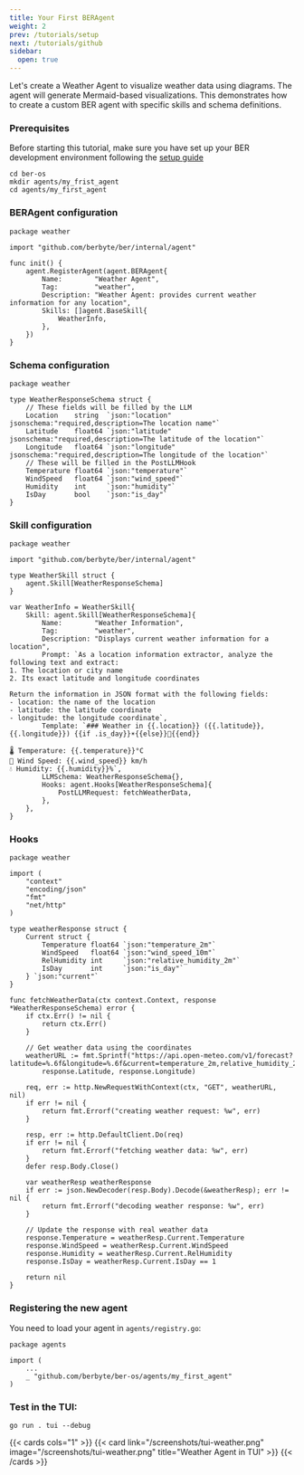 ```yaml
---
title: Your First BERAgent
weight: 2
prev: /tutorials/setup
next: /tutorials/github
sidebar:
  open: true
---
```



Let's create a Weather Agent to visualize weather data using diagrams. The agent will generate Mermaid-based visualizations. This demonstrates how to create a custom BER agent with specific skills and schema definitions.

### Prerequisites

Before starting this tutorial, make sure you have set up your BER development environment following the [setup guide](/tutorials/setup)

```
cd ber-os
mkdir agents/my_frist_agent
cd agents/my_first_agent
```

### BERAgent configuration

```golang{linenos=table,hl_lines=[2,4],linenostart=1,filename=agent.go}
package weather

import "github.com/berbyte/ber/internal/agent"

func init() {
	agent.RegisterAgent(agent.BERAgent{
		Name:        "Weather Agent",
		Tag:         "weather",
		Description: "Weather Agent: provides current weather information for any location",
		Skills: []agent.BaseSkill{
			WeatherInfo,
		},
	})
}
```

### Schema configuration

```golang{linenos=table,hl_lines=[2,4],linenostart=1,filename=types.go}
package weather

type WeatherResponseSchema struct {
	// These fields will be filled by the LLM
	Location    string  `json:"location" jsonschema:"required,description=The location name"`
	Latitude    float64 `json:"latitude" jsonschema:"required,description=The latitude of the location"`
	Longitude   float64 `json:"longitude" jsonschema:"required,description=The longitude of the location"`
	// These will be filled in the PostLLMHook
	Temperature float64 `json:"temperature"`
	WindSpeed   float64 `json:"wind_speed"`
	Humidity    int     `json:"humidity"`
	IsDay       bool    `json:"is_day"`
}
```

### Skill configuration

```golang{linenos=table,hl_lines=[2,4],linenostart=1,filename=skill_trend.go}
package weather

import "github.com/berbyte/ber/internal/agent"

type WeatherSkill struct {
	agent.Skill[WeatherResponseSchema]
}

var WeatherInfo = WeatherSkill{
	Skill: agent.Skill[WeatherResponseSchema]{
		Name:        "Weather Information",
		Tag:         "weather",
		Description: "Displays current weather information for a location",
		Prompt: `As a location information extractor, analyze the following text and extract:
1. The location or city name
2. Its exact latitude and longitude coordinates

Return the information in JSON format with the following fields:
- location: the name of the location
- latitude: the latitude coordinate
- longitude: the longitude coordinate`,
		Template: `### Weather in {{.location}} ({{.latitude}}, {{.longitude}}) {{if .is_day}}☀️{{else}}🌙{{end}}

🌡️ Temperature: {{.temperature}}°C
💨 Wind Speed: {{.wind_speed}} km/h
💧 Humidity: {{.humidity}}%`,
		LLMSchema: WeatherResponseSchema{},
		Hooks: agent.Hooks[WeatherResponseSchema]{
			PostLLMRequest: fetchWeatherData,
		},
	},
}
```

### Hooks
```golang{linenos=table,hl_lines=[2,4],linenostart=1,filename=hooks.go}
package weather

import (
	"context"
	"encoding/json"
	"fmt"
	"net/http"
)

type weatherResponse struct {
	Current struct {
		Temperature float64 `json:"temperature_2m"`
		WindSpeed   float64 `json:"wind_speed_10m"`
		RelHumidity int     `json:"relative_humidity_2m"`
		IsDay       int     `json:"is_day"`
	} `json:"current"`
}

func fetchWeatherData(ctx context.Context, response *WeatherResponseSchema) error {
	if ctx.Err() != nil {
		return ctx.Err()
	}

	// Get weather data using the coordinates
	weatherURL := fmt.Sprintf("https://api.open-meteo.com/v1/forecast?latitude=%.6f&longitude=%.6f&current=temperature_2m,relative_humidity_2m,wind_speed_10m,is_day",
		response.Latitude, response.Longitude)

	req, err := http.NewRequestWithContext(ctx, "GET", weatherURL, nil)
	if err != nil {
		return fmt.Errorf("creating weather request: %w", err)
	}

	resp, err := http.DefaultClient.Do(req)
	if err != nil {
		return fmt.Errorf("fetching weather data: %w", err)
	}
	defer resp.Body.Close()

	var weatherResp weatherResponse
	if err := json.NewDecoder(resp.Body).Decode(&weatherResp); err != nil {
		return fmt.Errorf("decoding weather response: %w", err)
	}

	// Update the response with real weather data
	response.Temperature = weatherResp.Current.Temperature
	response.WindSpeed = weatherResp.Current.WindSpeed
	response.Humidity = weatherResp.Current.RelHumidity
	response.IsDay = weatherResp.Current.IsDay == 1

	return nil
}
```

### Registering the new agent

You need to load your agent in `agents/registry.go`:

```golang{linenos=table,hl_lines=[2,4],linenostart=1,filename=registry.go}
package agents

import (
	...
	_ "github.com/berbyte/ber-os/agents/my_first_agent"
)
```

### Test in the TUI:
```
go run . tui --debug
```

{{< cards cols="1" >}}
  {{< card link="/screenshots/tui-weather.png" image="/screenshots/tui-weather.png" title="Weather Agent in TUI" >}}
{{< /cards >}}
